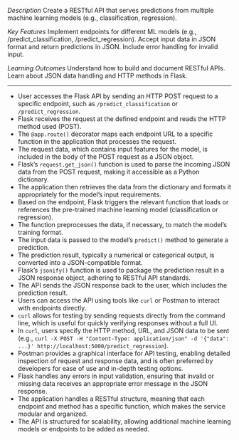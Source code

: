 *Description* 
Create a RESTful API that serves predictions from multiple machine learning models (e.g., classification, regression).

*Key Features*
Implement endpoints for different ML models (e.g., /predict_classification, /predict_regression).
Accept input data in JSON format and return predictions in JSON.
Include error handling for invalid input.

*Learning Outcomes*
Understand how to build and document RESTful APIs.
Learn about JSON data handling and HTTP methods in Flask.

---

- User accesses the Flask API by sending an HTTP POST request to a specific endpoint, such as `/predict_classification` or `/predict_regression`.
- Flask receives the request at the defined endpoint and reads the HTTP method used (POST).
- The `@app.route()` decorator maps each endpoint URL to a specific function in the application that processes the request.
- The request data, which contains input features for the model, is included in the body of the POST request as a JSON object.
- Flask’s `request.get_json()` function is used to parse the incoming JSON data from the POST request, making it accessible as a Python dictionary.
- The application then retrieves the data from the dictionary and formats it appropriately for the model’s input requirements.
- Based on the endpoint, Flask triggers the relevant function that loads or references the pre-trained machine learning model (classification or regression).
- The function preprocesses the data, if necessary, to match the model’s training format.
- The input data is passed to the model’s `predict()` method to generate a prediction.
- The prediction result, typically a numerical or categorical output, is converted into a JSON-compatible format.
- Flask’s `jsonify()` function is used to package the prediction result in a JSON response object, adhering to RESTful API standards.
- The API sends the JSON response back to the user, which includes the prediction result.
- Users can access the API using tools like `curl` or Postman to interact with endpoints directly.
- `curl` allows for testing by sending requests directly from the command line, which is useful for quickly verifying responses without a full UI.
- In `curl`, users specify the HTTP method, URL, and JSON data to be sent (e.g., `curl -X POST -H "Content-Type: application/json" -d '{"data": ...}' http://localhost:5000/predict_regression`).
- Postman provides a graphical interface for API testing, enabling detailed inspection of request and response data, and is often preferred by developers for ease of use and in-depth testing options.
- Flask handles any errors in input validation, ensuring that invalid or missing data receives an appropriate error message in the JSON response.
- The application handles a RESTful structure, meaning that each endpoint and method has a specific function, which makes the service modular and organized.
- The API is structured for scalability, allowing additional machine learning models or endpoints to be added as needed.
